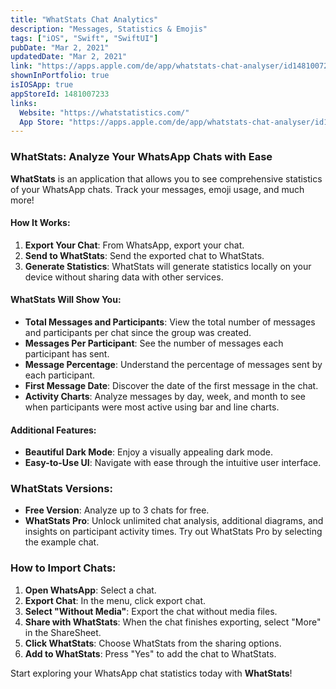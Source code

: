 ```yaml
---
title: "WhatStats Chat Analytics"
description: "Messages, Statistics & Emojis"
tags: ["iOS", "Swift", "SwiftUI"]
pubDate: "Mar 2, 2021"
updatedDate: "Mar 2, 2021"
link: "https://apps.apple.com/de/app/whatstats-chat-analyser/id1481007233?l=en"
shownInPortfolio: true
isIOSApp: true
appStoreId: 1481007233
links:
  Website: "https://whatstatistics.com/"
  App Store: "https://apps.apple.com/de/app/whatstats-chat-analyser/id1481007233?l=en"
---
```

### WhatStats: Analyze Your WhatsApp Chats with Ease

**WhatStats** is an application that allows you to see comprehensive statistics of your WhatsApp chats. Track your messages, emoji usage, and much more!

#### How It Works:

1. **Export Your Chat**: From WhatsApp, export your chat.
2. **Send to WhatStats**: Send the exported chat to WhatStats.
3. **Generate Statistics**: WhatStats will generate statistics locally on your device without sharing data with other services.

#### WhatStats Will Show You:

- **Total Messages and Participants**: View the total number of messages and participants per chat since the group was created.
- **Messages Per Participant**: See the number of messages each participant has sent.
- **Message Percentage**: Understand the percentage of messages sent by each participant.
- **First Message Date**: Discover the date of the first message in the chat.
- **Activity Charts**: Analyze messages by day, week, and month to see when participants were most active using bar and line charts.

#### Additional Features:

- **Beautiful Dark Mode**: Enjoy a visually appealing dark mode.
- **Easy-to-Use UI**: Navigate with ease through the intuitive user interface.

### WhatStats Versions:

- **Free Version**: Analyze up to 3 chats for free.
- **WhatStats Pro**: Unlock unlimited chat analysis, additional diagrams, and insights on participant activity times. Try out WhatStats Pro by selecting the example chat.

### How to Import Chats:

1. **Open WhatsApp**: Select a chat.
2. **Export Chat**: In the menu, click export chat.
3. **Select "Without Media"**: Export the chat without media files.
4. **Share with WhatStats**: When the chat finishes exporting, select "More" in the ShareSheet.
5. **Click WhatStats**: Choose WhatStats from the sharing options.
6. **Add to WhatStats**: Press "Yes" to add the chat to WhatStats.

Start exploring your WhatsApp chat statistics today with **WhatStats**!
